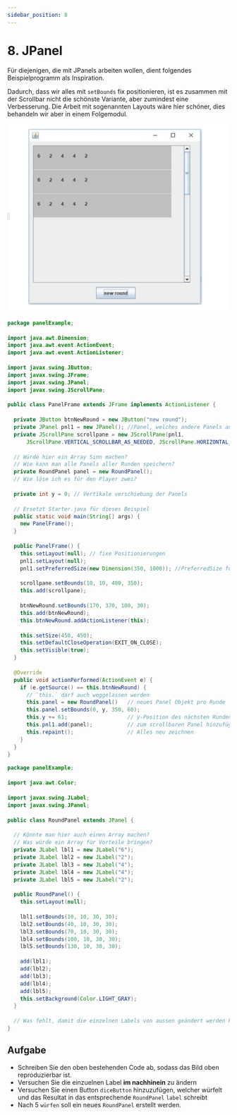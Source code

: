 ```yaml
---
sidebar_position: 8
---
```


# 8. JPanel

Für diejenigen, die mit JPanels arbeiten wollen, dient folgendes Beispielprogramm als Inspiration.

Dadurch, dass wir alles mit `setBounds` fix positionieren, ist es zusammen mit der Scrollbar nicht die schönste Variante, aber zumindest eine Verbesserung. Die Arbeit mit sogenannten Layouts wäre hier schöner, dies behandeln wir aber in einem Folgemodul.

![](../img/JPanel.png)

```java title="PanelFrame.java"
package panelExample;

import java.awt.Dimension;
import java.awt.event.ActionEvent;
import java.awt.event.ActionListener;

import javax.swing.JButton;
import javax.swing.JFrame;
import javax.swing.JPanel;
import javax.swing.JScrollPane;

public class PanelFrame extends JFrame implements ActionListener {

  private JButton btnNewRound = new JButton("new round");
  private JPanel pnl1 = new JPanel(); //Panel, welches andere Panels aufnimmt
  private JScrollPane scrollpane = new JScrollPane(pnl1, 
      JScrollPane.VERTICAL_SCROLLBAR_AS_NEEDED, JScrollPane.HORIZONTAL_SCROLLBAR_NEVER);

  // Würde hier ein Array Sinn machen?
  // Wie kann man alle Panels aller Runden speichern?
  private RoundPanel panel = new RoundPanel(); 
  // Wie löse ich es für den Player zwei?

  private int y = 0; // Vertikale verschiebung der Panels
  
  // Ersetzt Starter.java für dieses Beispiel
  public static void main(String[] args) {
    new PanelFrame();
  }

  public PanelFrame() {
    this.setLayout(null); // fixe Positionierungen
    pnl1.setLayout(null);
    pnl1.setPreferredSize(new Dimension(350, 1000)); //PreferredSize für scrollbar

    scrollpane.setBounds(10, 10, 400, 350);
    this.add(scrollpane);

    btnNewRound.setBounds(170, 370, 100, 30);
    this.add(btnNewRound);
    this.btnNewRound.addActionListener(this);

    this.setSize(450, 450);
    this.setDefaultCloseOperation(EXIT_ON_CLOSE);
    this.setVisible(true);
  }

  @Override
  public void actionPerformed(ActionEvent e) {
    if (e.getSource() == this.btnNewRound) {
      // `this.` darf auch weggelassen werden
      this.panel = new RoundPanel()   // neues Panel Objekt pro Runde
      this.panel.setBounds(0, y, 350, 60);
      this.y += 61;                   // y-Position des nächsten Runden Panels
      this.pnl1.add(panel);           // zum scrollbaren Panel hinzufügen
      this.repaint();                 // Alles neu zeichnen
    }
  }
}
```

```java title="RoundPanel.java"
package panelExample;
  
import java.awt.Color;
  
import javax.swing.JLabel;
import javax.swing.JPanel;
  
public class RoundPanel extends JPanel {
  
  // Könnte man hier auch einen Array machen?
  // Was würde ein Array für Vorteile bringen?
  private JLabel lbl1 = new JLabel("6");
  private JLabel lbl2 = new JLabel("2");
  private JLabel lbl3 = new JLabel("4");
  private JLabel lbl4 = new JLabel("4");
  private JLabel lbl5 = new JLabel("2");
  
  public RoundPanel() {
    this.setLayout(null);
    
    lbl1.setBounds(10, 10, 30, 30);
    lbl2.setBounds(40, 10, 30, 30);
    lbl3.setBounds(70, 10, 30, 30);
    lbl4.setBounds(100, 10, 30, 30);
    lbl5.setBounds(130, 10, 30, 30);
    
    add(lbl1);
    add(lbl2);
    add(lbl3);
    add(lbl4);
    add(lbl5);
    this.setBackground(Color.LIGHT_GRAY);
  }

  // Was fehlt, damit die einzelnen Labels von aussen geändert werden können?
}
```

## Aufgabe

- Schreiben Sie den oben bestehenden Code ab, sodass das Bild oben reproduzierbar ist.
- Versuchen Sie die einzuelnen Label **im nachhinein** zu ändern
- Versuchen Sie einen Button `diceButton` hinzuzufügen, welcher würfelt und das Resultat in das entsprechende `RoundPanel` `label` schreibt
- Nach 5 `würfen` soll ein neues `RoundPanel` erstellt werden.
